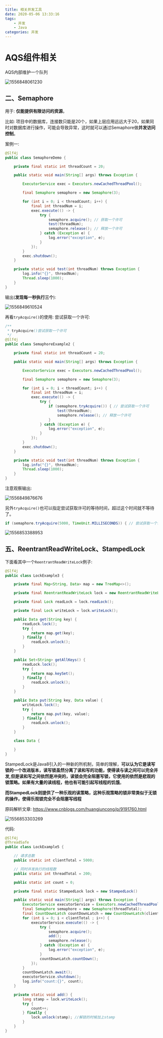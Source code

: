 ```yaml
---
title: 相关并发工具
date: 2020-05-06 13:33:16
tags: 
    - 并发
    - Java
categories: 并发
---
```

# AQS组件相关

AQS内部维护一个队列

![1556848061230](assets/1556848061230.png)



## 二、Semaphore

用于: **仅能提供有限访问的资源**。

比如: 项目中的数据库，连接数只能是20个，如果上层应用远远大于20，如果同时对数据库进行操作，可能会导致异常，这时就可以通过Semaphore做**并发访问控制**。

案例一:

```java
@Slf4j
public class SemaphoreDemo {

    private final static int threadCount = 20;

    public static void main(String[] args) throws Exception {

        ExecutorService exec = Executors.newCachedThreadPool();

        final Semaphore semaphore = new Semaphore(3);

        for (int i = 0; i < threadCount; i++) {
            final int threadNum = i;
            exec.execute(() -> {
                try {
                    semaphore.acquire(); // 获取一个许可
                    test(threadNum);
                    semaphore.release(); // 释放一个许可
                } catch (Exception e) {
                    log.error("exception", e);
                }
            });
        }
        exec.shutdown();
    }

    private static void test(int threadNum) throws Exception {
        log.info("{}", threadNum);
        Thread.sleep(1000);
    }
}

```

输出(**发现每一秒执行三个**):

![1556849610524](assets/1556849610524.png)

再看`tryAcquire()`的使用: 尝试获取一个许可:

```java
/**
 * tryAcquire()尝试获取一个许可
 */
@Slf4j
public class SemaphoreExample2 {

    private final static int threadCount = 20;

    public static void main(String[] args) throws Exception {

        ExecutorService exec = Executors.newCachedThreadPool();

        final Semaphore semaphore = new Semaphore(3);

        for (int i = 0; i < threadCount; i++) {
            final int threadNum = i;
            exec.execute(() -> {
                try {
                    if (semaphore.tryAcquire()) { // 尝试获取一个许可
                        test(threadNum);
                        semaphore.release(); // 释放一个许可
                    }
                } catch (Exception e) {
                    log.error("exception", e);
                }
            });
        }
        exec.shutdown();
    }

    private static void test(int threadNum) throws Exception {
        log.info("{}", threadNum);
        Thread.sleep(1000);
    }
}

```

注意观察输出:

![1556849876676](assets/1556849876676.png)

另外`tryAcquire()`也可以指定尝试获取许可的等待时间，超过这个时间就不等待了。

```java
if (semaphore.tryAcquire(5000, TimeUnit.MILLISECONDS)) { // 尝试获取一个许可
```















![1556853388953](assets/1556853388953.png)





## 五、ReentrantReadWriteLock、StampedLock

下面看其中一个`ReentrantReadWriteLock`例子:

```java
@Slf4j
public class LockExample3 {

    private final Map<String, Data> map = new TreeMap<>();

    private final ReentrantReadWriteLock lock = new ReentrantReadWriteLock();

    private final Lock readLock = lock.readLock();

    private final Lock writeLock = lock.writeLock();

    public Data get(String key) {
        readLock.lock();
        try {
            return map.get(key);
        } finally {
            readLock.unlock();
        }
    }

    public Set<String> getAllKeys() {
        readLock.lock();
        try {
            return map.keySet();
        } finally {
            readLock.unlock();
        }
    }

    public Data put(String key, Data value) {
        writeLock.lock();
        try {
            return map.put(key, value);
        } finally {
            readLock.unlock();
        }
    }

    class Data {

    }
}

```

 StampedLock是Java8引入的一种新的所机制，简单的理解，**可以认为它是读写锁的一个改进版本，读写锁虽然分离了读和写的功能，使得读与读之间可以完全并发,但是读和写之间依然是冲突的，读锁会完全阻塞写锁，它使用的依然是悲观的锁策略。如果有大量的读线程，他也有可能引起写线程的饥饿**。

 **而StampedLock则提供了一种乐观的读策略，这种乐观策略的锁非常类似于无锁的操作，使得乐观锁完全不会阻塞写线程**

原码解析文章: <https://www.cnblogs.com/huangjuncong/p/9191760.html>

![1556853303269](assets/1556853303269.png)

代码:

```java
@Slf4j
@ThreadSafe
public class LockExample5 {

    // 请求总数
    public static int clientTotal = 5000;

    // 同时并发执行的线程数
    public static int threadTotal = 200;

    public static int count = 0;

    private final static StampedLock lock = new StampedLock()

    public static void main(String[] args) throws Exception {
        ExecutorService executorService = Executors.newCachedThreadPool();
        final Semaphore semaphore = new Semaphore(threadTotal);
        final CountDownLatch countDownLatch = new CountDownLatch(clientTotal);
        for (int i = 0; i < clientTotal ; i++) {
            executorService.execute(() -> {
                try {
                    semaphore.acquire();
                    add();
                    semaphore.release();
                } catch (Exception e) {
                    log.error("exception", e);
                }
                countDownLatch.countDown();
            });
        }
        countDownLatch.await();
        executorService.shutdown();
        log.info("count:{}", count);
    }

    private static void add() {
        long stamp = lock.writeLock();
        try {
            count++;
        } finally {
            lock.unlock(stamp); //解锁的时候加上stamp
        }
    }
}

```

